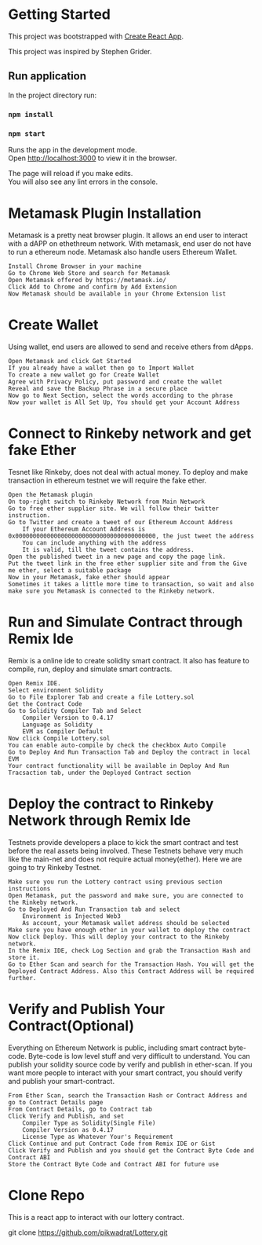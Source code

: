 # Getting Started

This project was bootstrapped with [Create React App](https://github.com/facebook/create-react-app).

This project was inspired by Stephen Grider.

## Run application

In the project directory run:

### `npm install`

### `npm start`

Runs the app in the development mode.\
Open [http://localhost:3000](http://localhost:3000) to view it in the browser.

The page will reload if you make edits.\
You will also see any lint errors in the console.

# Metamask Plugin Installation

Metamask is a pretty neat browser plugin. It allows an end user to interact with a dAPP on ethethreum network. With metamask, end user do not have to run a ethereum node. Metamask also handle users Ethereum Wallet.

    Install Chrome Browser in your machine
    Go to Chrome Web Store and search for Metamask
    Open Metamask offered by https://metamask.io/
    Click Add to Chrome and confirm by Add Extension
    Now Metamask should be available in your Chrome Extension list

# Create Wallet

Using wallet, end users are allowed to send and receive ethers from dApps.

    Open Metamask and click Get Started
    If you already have a wallet then go to Import Wallet
    To create a new wallet go for Create Wallet
    Agree with Privacy Policy, put password and create the wallet
    Reveal and save the Backup Phrase in a secure place
    Now go to Next Section, select the words according to the phrase
    Now your wallet is All Set Up, You should get your Account Address

# Connect to Rinkeby network and get fake Ether

Tesnet like Rinkeby, does not deal with actual money. To deploy and make transaction in ethereum testnet we will require the fake ether.

    Open the Metamask plugin
    On top-right switch to Rinkeby Network from Main Network
    Go to free ether supplier site. We will follow their twitter instruction.
    Go to Twitter and create a tweet of our Ethereum Account Address
        If your Ethereum Account Address is 0x0000000000000000000000000000000000000000, the just tweet the address
        You can include anything with the address
        It is valid, till the tweet contains the address.
    Open the published tweet in a new page and copy the page link.
    Put the tweet link in the free ether supplier site and from the Give me ether, select a suitable package
    Now in your Metamask, fake ether should appear
    Sometimes it takes a little more time to transaction, so wait and also make sure you Metamask is connected to the Rinkeby network.

# Run and Simulate Contract through Remix Ide

Remix is a online ide to create solidity smart contract. It also has feature to compile, run, deploy and simulate smart contracts.

    Open Remix IDE.
    Select environment Solidity
    Go to File Explorer Tab and create a file Lottery.sol
    Get the Contract Code
    Go to Solidity Compiler Tab and Select
        Compiler Version to 0.4.17
        Language as Solidity
        EVM as Compiler Default
    Now click Compile Lottery.sol
    You can enable auto-compile by check the checkbox Auto Compile
    Go to Deploy And Run Transaction Tab and Deploy the contract in local EVM
    Your contract functionality will be available in Deploy And Run Tracsaction tab, under the Deployed Contract section

# Deploy the contract to Rinkeby Network through Remix Ide

Testnets provide developers a place to kick the smart contract and test before the real assets being involved. These Testnets behave very much like the main-net and does not require actual money(ether). Here we are going to try Rinkeby Testnet.

    Make sure you run the Lottery contract using previous section instructions
    Open Metamask, put the password and make sure, you are connected to the Rinkeby network.
    Go to Deployed And Run Transaction tab and select
        Environment is Injected Web3
        As account, your Metamask wallet address should be selected
    Make sure you have enough ether in your wallet to deploy the contract
    Now click Deploy. This will deploy your contract to the Rinkeby network.
    In the Remix IDE, check Log Section and grab the Transaction Hash and store it.
    Go to Ether Scan and search for the Transaction Hash. You will get the Deployed Contract Address. Also this Contract Address will be required further.

# Verify and Publish Your Contract(Optional)

Everything on Ethereum Network is public, including smart contract byte-code. Byte-code is low level stuff and very difficult to understand. You can publish your solidity source code by verify and publish in ether-scan. If you want more people to interact with your smart contract, you should verify and publish your smart-contract.

    From Ether Scan, search the Transaction Hash or Contract Address and go to Contract Details page
    From Contract Details, go to Contract tab
    Click Verify and Publish, and set
        Compiler Type as Solidity(Single File)
        Compiler Version as 0.4.17
        License Type as Whatever Your's Requirement
    Click Continue and put Contract Code from Remix IDE or Gist
    Click Verify and Publish and you should get the Contract Byte Code and Contract ABI
    Store the Contract Byte Code and Contract ABI for future use

# Clone Repo

This is a react app to interact with our lottery contract.

git clone https://github.com/pikwadrat/Lottery.git
